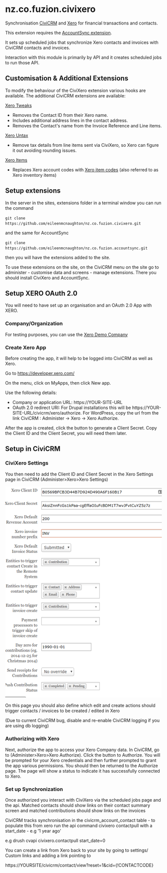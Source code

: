 # nz.co.fuzion.civixero

Synchronisation [CiviCRM](https://civicrm.org) and [Xero](https://xero.com) for financial transactions and contacts.

This extension requires the [AccountSync extension](https://github.com/eileenmcnaughton/nz.co.fuzion.accountsync).

It sets up scheduled jobs that synchronize Xero contacts and invoices with CiviCRM contacts and invoices.

Interaction with this module is primarily by API and it creates scheduled jobs to run those API.

## Customisation &amp; Additional Extensions

To modify the behaviour of the CiviXero extension various hooks are available. The additional CiviCRM extensions are available:

[Xero Tweaks](https://github.com/agileware/au.com.agileware.xerotweaks)
- Removes the Contact ID from their Xero name.
- Includes additional address lines in the contact address.
- Removes the Contact's name from the Invoice Reference and Line items.

[Xero Untax](https://github.com/agileware/au.com.agileware.xerountax)
- Remove tax details from line items sent via CiviXero, so Xero can figure it out avoiding rounding issues.

[Xero Items](https://github.com/agileware/au.com.agileware.xeroitems)
- Replaces Xero account codes with [Xero item codes](https://help.xero.com/nz/Inventory) (also referred to as Xero inventory items)

## Setup extensions

In the server in the sites, extensions folder in a terminal window you can run the command

`git clone https://github.com/eileenmcnaughton/nz.co.fuzion.civixero.git`

and the same for AccountSync

`git clone https://github.com/eileenmcnaughton/nz.co.fuzion.accountsync.git`

then you will have the extensions added to the site.

To use these extensions on the site, on the CiviCRM menu on the site go to administer - customise data and screens - manage extensions. There you should install CiviXero and AccountSync.

## Setup XERO OAuth 2.0

You will need to have set up an organisation and an OAuth 2.0 App with XERO.

### Company/Organization
For testing purposes, you can use the [Xero Demo Company](https://central.xero.com/s/article/Use-the-demo-company)

### Create Xero App
Before creating the app, it will help to be logged into CiviCRM as well as Xero.

Go to https://developer.xero.com/

On the menu, click on MyApps, then click New app.

Use the following details:
- Company or application URL: https://YOUR-SITE-URL
- OAuth 2.0 redirect URI: For Drupal installations this will be
  https://YOUR-SITE-URL/civicrm/xero/authorize.
  For WordPress, copy the url from the link CiviCRM : Administer -> Xero -> Xero Authorize.  

After the app is created, click the button to generate a Client Secret.
Copy the Client ID and the Client Secret, you will need them later.


## Setup in CiviCRM

### CiviXero Settings
You then need to add the Client ID and Client Secret in the Xero Settings page in CiviCRM (Administer>Xero>Xero Settings)

![Xero Settings](docs/images/xero_settings.png)

On this page you should also define which edit and create actions should trigger contacts / invoices to be created / edited in Xero

(Due to current CiviCRM bug, disable and re-enable CiviCRM logging if you are using db logging)

### Authorizing with Xero
Next, authorize the app to access your Xero Company data. In CiviCRM, go to (Administer>Xero>Xero Authorize).
Click the button to Authorize. You will be prompted for your Xero credentials and then further prompted to grant the app various permissions.
You should then be returned to the Authorize page. The page will show a status to indicate it has successfully connected to Xero.


### Set up Synchronization
Once authorized you interact with CiviXero via the scheduled jobs page and the api. Matched contacts should show links on their contact summary screen and matched contributions should show links on the invoices


CiviCRM tracks synchronisation in the civicrm_account_contact table - to populate this from xero run the api command civixero contactpull with a start_date - e.g '1 year ago'

e.g
drush cvapi civixero.contactpull start_date=0



  You can create a link from Xero back to your site by going to settings/ Custom links and adding a link pointing to

  https://YOURSITE/civicrm/contact/view?reset=1&cid={!CONTACTCODE}
